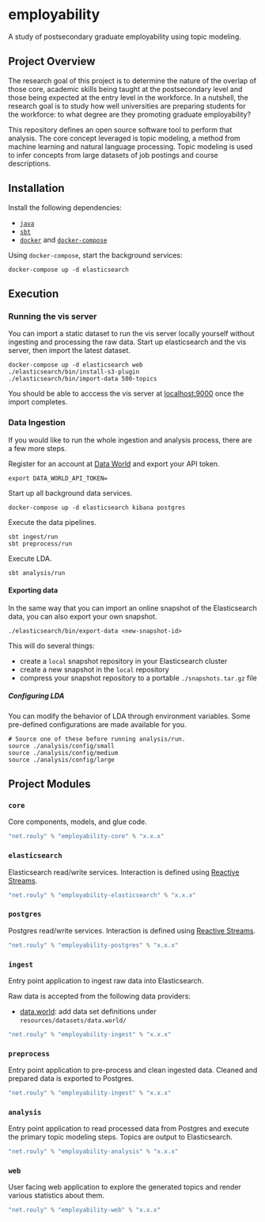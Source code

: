 # employability

A study of postsecondary graduate employability using topic modeling.

## Project Overview

The research goal of this project is to determine the nature of the overlap of those core, academic skills being taught at the postsecondary level and those being expected at the entry level in the workforce.
In a nutshell, the research goal is to study how well universities are preparing students for the workforce: to what degree are they promoting graduate employability?

This repository defines an open source software tool to perform that analysis.
The core concept leveraged is topic modeling, a method from machine learning and natural language processing.
Topic modeling is used to infer concepts from large datasets of job postings and course descriptions.

## Installation

Install the following dependencies:

* [`java`](https://www.java.com/en/)
* [`sbt`](https://www.scala-sbt.org/)
* [`docker`](https://www.docker.com/) and [`docker-compose`](https://docs.docker.com/compose/)

Using `docker-compose`, start the background services:

    docker-compose up -d elasticsearch

## Execution

### Running the vis server

You can import a static dataset to run the vis server locally yourself without ingesting and processing the raw data.
Start up elasticsearch and the vis server, then import the latest dataset.

    docker-compose up -d elasticsearch web
    ./elasticsearch/bin/install-s3-plugin
    ./elasticsearch/bin/import-data 500-topics

You should be able to acccess the vis server at [localhost:9000](localhost:9000) once the import completes.

### Data Ingestion

If you would like to run the whole ingestion and analysis process, there are a few more steps.

Register for an account at [Data World](https://data.world) and export your API token.

    export DATA_WORLD_API_TOKEN=

Start up all background data services.

    docker-compose up -d elasticsearch kibana postgres

Execute the data pipelines.

    sbt ingest/run
    sbt preprocess/run

Execute LDA.

    sbt analysis/run

#### Exporting data

In the same way that you can import an online snapshot of the Elasticsearch data, you can also export your own snapshot.

    ./elasticsearch/bin/export-data <new-snapshot-id>

This will do several things:

  * create a `local` snapshot repository in your Elasticsearch cluster
  * create a new snapshot in the `local` repository
  * compress your snapshot repository to a portable `./snapshots.tar.gz` file

##### Configuring LDA

You can modify the behavior of LDA through environment variables.
Some pre-defined configurations are made available for you.

    # Source one of these before running analysis/run.
    source ./analysis/config/small
    source ./analysis/config/medium
    source ./analysis/config/large

## Project Modules

### `core`

Core components, models, and glue code.

```scala
"net.rouly" % "employability-core" % "x.x.x"
```

### `elasticsearch`

Elasticsearch read/write services.
Interaction is defined using [Reactive Streams](http://www.reactive-streams.org/).

```scala
"net.rouly" % "employability-elasticsearch" % "x.x.x"
```

### `postgres`

Postgres read/write services.
Interaction is defined using [Reactive Streams](http://www.reactive-streams.org/).

```scala
"net.rouly" % "employability-postgres" % "x.x.x"
```

### `ingest`

Entry point application to ingest raw data into Elasticsearch.

Raw data is accepted from the following data providers:
* [data.world](https://data.world): add data set definitions under `resources/datasets/data.world/`

```scala
"net.rouly" % "employability-ingest" % "x.x.x"
```

### `preprocess`

Entry point application to pre-process and clean ingested data.
Cleaned and prepared data is exported to Postgres.

```scala
"net.rouly" % "employability-ingest" % "x.x.x"
```

### `analysis`

Entry point application to read processed data from Postgres and execute the primary topic modeling steps.
Topics are output to Elasticsearch.

```scala
"net.rouly" % "employability-analysis" % "x.x.x"
```

### `web`

User facing web application to explore the generated topics and render various statistics about them.

```scala
"net.rouly" % "employability-web" % "x.x.x"
```
